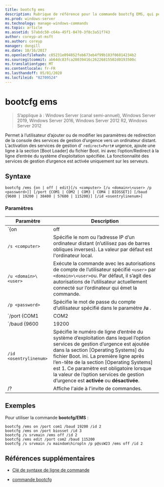 ```yaml
---
title: bootcfg ems
description: Rubrique de référence pour la commande bootcfg EMS, qui permet à l’utilisateur d’ajouter ou de modifier les paramètres de redirection de la console des services de gestion d’urgence vers un ordinateur distant.
ms.prod: windows-server
ms.technology: manage-windows-commands
ms.topic: article
ms.assetid: 57abdc50-c64a-45f1-8470-3f8c3a51f743
author: coreyp-at-msft
ms.author: coreyp
manager: dongill
ms.date: 10/16/2017
ms.openlocfilehash: c85231e094852feb673eb4f99b183f06014234b2
ms.sourcegitcommit: ab64dc83fca28039416c26226815502d0193500c
ms.translationtype: MT
ms.contentlocale: fr-FR
ms.lasthandoff: 05/01/2020
ms.locfileid: "82709524"
---
```

# <a name="bootcfg-ems"></a>bootcfg ems

> S’applique à : Windows Server (canal semi-annuel), Windows Server 2019, Windows Server 2016, Windows Server 2012 R2, Windows Server 2012

Permet à l’utilisateur d’ajouter ou de modifier les paramètres de redirection de la console des services de gestion d’urgence vers un ordinateur distant. L’activation des services de gestion d' `redirect=Port#` urgence, ajoute une ligne à la section [Boot Loader] du fichier Boot. ini avec l’option/Redirect à la ligne d’entrée du système d’exploitation spécifiée. La fonctionnalité des services de gestion d’urgence est activée uniquement sur les serveurs.

## <a name="syntax"></a>Syntaxe

```
bootcfg /ems {on | off | edit}[/s <computer> [/u <domain>\<user> /p <password>]] [/port {COM1 | COM2 | COM3 | COM4 | BIOSSET}] [/baud {9600 | 19200 | 38400 | 57600 | 115200}] [/id <osentrylinenum>]
```

### <a name="parameters"></a>Paramètres

| Paramètre | Description |
| --------- | ----------- |
| `{on | off | edit}` | Spécifie la valeur pour la redirection des services de gestion d’urgence, notamment :<ul><li>**sur.** Active la sortie à distance pour `<osentrylinenum>`le spécifié. Ajoute également une option/Redirect au spécifié <osentrylinenum> et un `redirect=com<X>` paramètre à la section [Boot Loader]. La valeur de `com<X>` est définie par le paramètre **/port** .</li><li>**préférable.** Désactive la sortie vers un ordinateur distant. Supprime également l’option/Redirect du spécifié <osentrylinenum> et le `redirect=com<X>` paramètre de la section [Boot Loader].</li><li>**modifiés.** Autorise les modifications des paramètres de port en `redirect=com<X>` modifiant le paramètre dans la section [Boot Loader]. La valeur de `com<X>` est définie par le paramètre **/port** .</li></ul> |
| `/s <computer>` | Spécifie le nom ou l’adresse IP d’un ordinateur distant (n’utilisez pas de barres obliques inverses). La valeur par défaut est l'ordinateur local. |
| `/u <domain>\<user>`  | Exécute la commande avec les autorisations de compte de l’utilisateur spécifié `<user>` par `<domain>\<user>`ou. Par défaut, il s’agit des autorisations de l’utilisateur actuellement connecté sur l’ordinateur qui émet la commande. |
| `/p <password>` | Spécifie le mot de passe du compte d’utilisateur spécifié dans le paramètre **/u** . |
| `/port {COM1 | COM2 | COM3 | COM4 | BIOSSET}` |  Spécifie le port COM à utiliser pour la redirection. Le paramètre BIOSSET dirige les services de gestion d’urgence pour obtenir les paramètres du BIOS afin de déterminer le port à utiliser pour la redirection. N’utilisez pas ce paramètre si la sortie administrée à distance est désactivée. |
| `/baud {9600 | 19200 | 38400 | 57600 | 115200}` | Spécifie la vitesse en bauds à utiliser pour la redirection. N’utilisez pas ce paramètre si la sortie administrée à distance est désactivée. |
| `/id <osentrylinenum>` | Spécifie le numéro de ligne d’entrée du système d’exploitation dans lequel l’option services de gestion d’urgence est ajoutée dans la section [Operating Systems] du fichier Boot. ini. La première ligne après l’en-tête de la section [Operating Systems] est 1. Ce paramètre est obligatoire lorsque la valeur de l’option services de gestion d’urgence est **activée** ou **désactivée**. |
| /? | Affiche l'aide à l'invite de commandes. |

## <a name="examples"></a>Exemples

Pour utiliser la commande **bootcfg/EMS** :

```
bootcfg /ems on /port com1 /baud 19200 /id 2
bootcfg /ems on /port biosset /id 3
bootcfg /s srvmain /ems off /id 2
bootcfg /ems edit /port com2 /baud 115200
bootcfg /s srvmain /u maindom\hiropln /p p@ssW23 /ems off /id 2
```

## <a name="additional-references"></a>Références supplémentaires

- [Clé de syntaxe de ligne de commande](command-line-syntax-key.md)

- [commande bootcfg](bootcfg.md)
